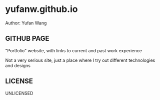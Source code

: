 # yufanw.github.io

Author: Yufan Wang

## GITHUB PAGE

"Portfolio" website, with links to current and past work experience

Not a very serious site, just a place where I try out different technologies and designs

## LICENSE

UNLICENSED


